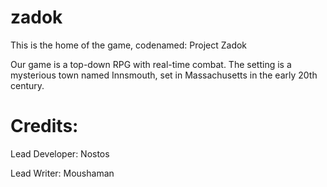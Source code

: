 # zadok
This is the home of the game, codenamed: Project Zadok

Our game is a top-down RPG with real-time combat. The setting is a mysterious town named Innsmouth, set in Massachusetts in the early 20th century.

# Credits:
Lead Developer: Nostos

Lead Writer: Moushaman
